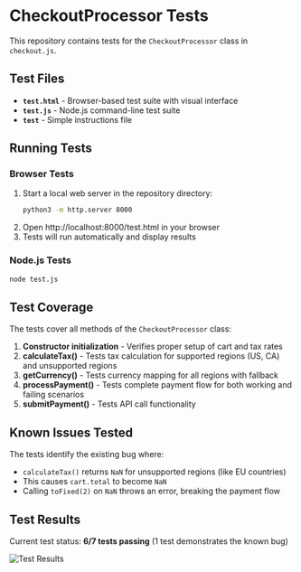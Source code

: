 # CheckoutProcessor Tests

This repository contains tests for the `CheckoutProcessor` class in `checkout.js`.

## Test Files

- **`test.html`** - Browser-based test suite with visual interface
- **`test.js`** - Node.js command-line test suite
- **`test`** - Simple instructions file

## Running Tests

### Browser Tests
1. Start a local web server in the repository directory:
   ```bash
   python3 -m http.server 8000
   ```
2. Open http://localhost:8000/test.html in your browser
3. Tests will run automatically and display results

### Node.js Tests
```bash
node test.js
```

## Test Coverage

The tests cover all methods of the `CheckoutProcessor` class:

1. **Constructor initialization** - Verifies proper setup of cart and tax rates
2. **calculateTax()** - Tests tax calculation for supported regions (US, CA) and unsupported regions
3. **getCurrency()** - Tests currency mapping for all regions with fallback
4. **processPayment()** - Tests complete payment flow for both working and failing scenarios
5. **submitPayment()** - Tests API call functionality

## Known Issues Tested

The tests identify the existing bug where:
- `calculateTax()` returns `NaN` for unsupported regions (like EU countries)
- This causes `cart.total` to become `NaN`
- Calling `toFixed(2)` on `NaN` throws an error, breaking the payment flow

## Test Results

Current test status: **6/7 tests passing** (1 test demonstrates the known bug)

![Test Results](https://github.com/user-attachments/assets/e72b40b8-5379-4ac4-b630-3c849562fa8f)